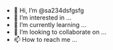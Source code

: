 - 👋 Hi, I’m @sa234dsfgsfg
- 👀 I’m interested in ...
- 🌱 I’m currently learning ...
- 💞️ I’m looking to collaborate on ...
- 📫 How to reach me ...

<!---
sa234dsfgsfg/sa234dsfgsfg is a ✨ special ✨ repository because its `README.md` (this file) appears on your GitHub profile.
You can click the Preview link to take a look at your changes.
--->
